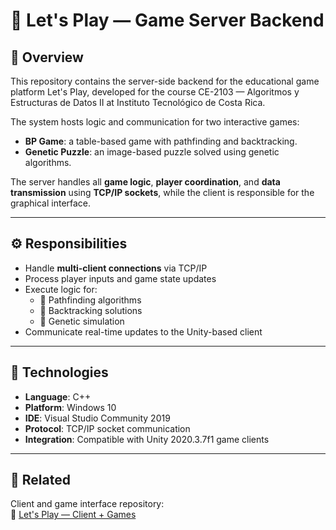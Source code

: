 # 🧠 Let's Play — Game Server Backend

## 📘 Overview

This repository contains the server-side backend for the educational game platform Let's Play, developed for the course CE-2103 — Algoritmos y Estructuras de Datos II at Instituto Tecnológico de Costa Rica.

The system hosts logic and communication for two interactive games:
- **BP Game**: a table-based game with pathfinding and backtracking.
- **Genetic Puzzle**: an image-based puzzle solved using genetic algorithms.

The server handles all **game logic**, **player coordination**, and **data transmission** using **TCP/IP sockets**, while the client is responsible for the graphical interface.

---

## ⚙️ Responsibilities

- Handle **multi-client connections** via TCP/IP
- Process player inputs and game state updates
- Execute logic for:
  - 🧭 Pathfinding algorithms
  - 🔁 Backtracking solutions
  - 🧬 Genetic simulation
- Communicate real-time updates to the Unity-based client

---

## 🧰 Technologies

- **Language**: C++
- **Platform**: Windows 10
- **IDE**: Visual Studio Community 2019
- **Protocol**: TCP/IP socket communication
- **Integration**: Compatible with Unity 2020.3.7f1 game clients

---

## 📎 Related

Client and game interface repository:  
🔗 [Let's Play — Client + Games](https://github.com/MAU143429/LetsPlay-CE-2103)
